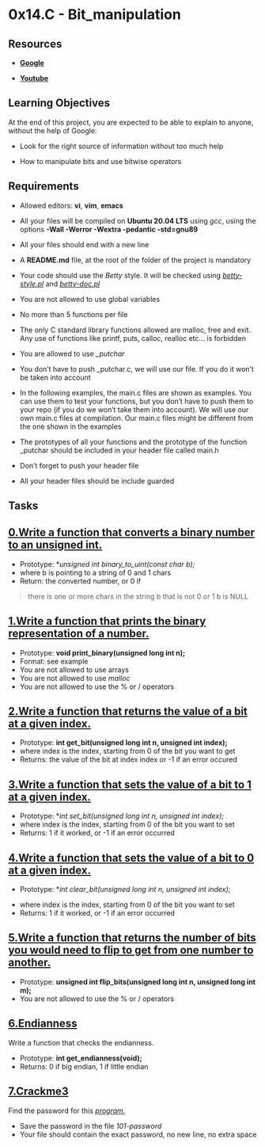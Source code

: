 # 0x14.C - Bit_manipulation
## Resources
- [**Google**](https://www.google.com/webhp?q=bit+manipulation+C)

- [**Youtube**](https://www.youtube.com/results?search_query=bitwise+operators+in+c)
## Learning Objectives
At the end of this project, you are expected to be able to explain to anyone, without the help of Google:

- Look for the right source of information without too much help

- How to manipulate bits and use bitwise operators
## Requirements
- Allowed editors: **vi**, **vim**, **emacs**

- All your files will be compiled on **Ubuntu 20.04 LTS** using *gcc*, using the options **-Wall -Werror -Wextra -pedantic -std=gnu89**

- All your files should end with a new line

- A **README.md** file, at the root of the folder of the project is mandatory

- Your code should use the *Betty* style. It will be checked using [*betty-style.pl*](https://github.com/holbertonschool/Betty/blob/master/betty-style.pl) and [*betty-doc.pl*](https://github.com/holbertonschool/Betty/blob/master/betty-doc.pl)

- You are not allowed to use global variables

- No more than 5 functions per file

- The only C standard library functions allowed are malloc, free and exit. Any use of functions like printf, puts, calloc, realloc etc… is forbidden

- You are allowed to use *_putchar*

- You don’t have to push _putchar.c, we will use our file. If you do it won’t be taken into account

- In the following examples, the main.c files are shown as examples. You can use them to test your functions, but you don’t have to push them to your repo (if you do we won’t take them into account). We will use our own main.c files at compilation. Our main.c files might be different from the one shown in the examples

- The prototypes of all your functions and the prototype of the function _putchar should be included in your header file called main.h

- Don’t forget to push your header file

- All your header files should be include guarded
## Tasks
## [0.Write a function that converts a binary number to an unsigned int.](0-binary_to_uint.c)
- Prototype: **unsigned int binary_to_uint(const char *b);**
- where b is pointing to a string of 0 and 1 chars
- Return: the converted number, or 0 if
> there is one or more chars in the string b that is not 0 or 1
> b is NULL
## [1.Write a function that prints the binary representation of a number.](1-print_binary.c)
- Prototype: **void print_binary(unsigned long int n);**
- Format: see example
- You are not allowed to use arrays
- You are not allowed to use *malloc*
- You are not allowed to use the % or / operators
## [2.Write a function that returns the value of a bit at a given index.](2-get_bit.c)
- Prototype: **int get_bit(unsigned long int n, unsigned int index);**
- where index is the index, starting from 0 of the bit you want to get
- Returns: the value of the bit at index index or -1 if an error occured
## [3.Write a function that sets the value of a bit to 1 at a given index.](3-set_bit.c)
- Prototype: **int set_bit(unsigned long int *n, unsigned int index);**
- where index is the index, starting from 0 of the bit you want to set
- Returns: 1 if it worked, or -1 if an error occurred
## [4.Write a function that sets the value of a bit to 0 at a given index.](4-clear_bit.c)
* Prototype: **int clear_bit(unsigned long int *n, unsigned int index);**
- where index is the index, starting from 0 of the bit you want to set
- Returns: 1 if it worked, or -1 if an error occurred
## [5.Write a function that returns the number of bits you would need to flip to get from one number to another.](5-flip_bits.c)
- Prototype: **unsigned int flip_bits(unsigned long int n, unsigned long int m);**
- You are not allowed to use the % or / operators
## [6.Endianness](100-get_endianness.c)
Write a function that checks the endianness.
- Prototype: **int get_endianness(void);**
- Returns: 0 if big endian, 1 if little endian
## [7.Crackme3](101-password)
Find the password for this [*program.*](https://github.com/holbertonschool/0x13.c)
- Save the password in the file *101-password*
- Your file should contain the exact password, no new line, no extra space
